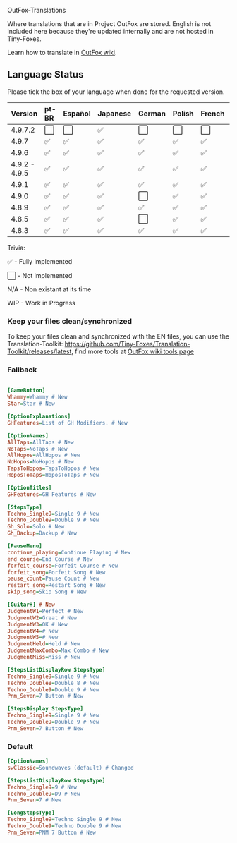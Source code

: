 OutFox-Translations

Where translations that are in Project OutFox are stored. English is not included here because they're updated internally and are not hosted in Tiny-Foxes.

Learn how to translate in [OutFox wiki](https://outfox.wiki/#/translation).
## Language Status

Please tick the box of your language when done for the requested version.

Version | pt-BR | Español | Japanese | German | Polish | French | Italian | Hebrew | Slovak | Czech
:------------ | :------------- | :------------- | :------------- | :------------- | :------------- | :------------- | :------------- | :------------- | :------------- | :-------------
4.9.7.2 | ⬜️ | ⬜️ | ✅ | ⬜️ | ⬜️ | ⬜️ | ⬜️ | ⬜️ | ⬜️  | ⬜️
4.9.7 | ✅ | ✅ | ✅ | ✅ | ✅ | ✅ | WIP | ✅ | WIP  | WIP
4.9.6 | ✅ | ✅ | ✅ | ✅ | ✅ | ✅ | N/A | ✅ | N/A | N/A
4.9.2 - 4.9.5 | ✅ | ✅ | ✅ | ✅ | ✅ | ✅ | N/A | ✅ | N/A | N/A
4.9.1 | ✅ | ✅ | ✅ | ✅| ✅| ✅| N/A | ✅ | N/A | N/A
4.9.0 | ✅ | ✅ | ✅ | ⬜️| ✅| ✅| N/A | N/A | N/A | N/A
4.8.9 | ✅ | ✅ | ✅ | ✅| ✅| ✅| N/A | N/A | N/A | N/A
4.8.5 | ✅ | ✅ | ✅ | ⬜️| ✅| ✅| N/A | N/A | N/A | N/A
4.8.3 | ✅ | ✅ | ✅ | ✅| ✅| ✅| N/A | N/A | N/A | N/A

Trivia: 

✅ - Fully implemented

⬜️ - Not implemented

N/A - Non existant at its time

WIP - Work in Progress
<!--- This is a comment that won't appear in the read me, here are the emojis that you can add to tell if your language is done or not. Done: ✅ Not Done: ⬜️ Non applicable: N/A Work in Progress: WIP--->

### Keep your files clean/synchronized 

To keep your files clean and synchronized with the EN files, you can use the Translation-Toolkit: https://github.com/Tiny-Foxes/Translation-Toolkit/releases/latest, find more tools at [OutFox wiki tools page](https://outfox.wiki/#/translation?id=tools-and-practices)

### Fallback

```Ini

[GameButton]
Whammy=Whammy # New
Star=Star # New

[OptionExplanations]
GHFeatures=List of GH Modifiers. # New

[OptionNames]
AllTaps=AllTaps # New
NoTaps=NoTaps # New
AllHopos=AllHopos # New
NoHopos=NoHopos # New
TapsToHopos=TapsToHopos # New
HoposToTaps=HoposToTaps # New

[OptionTitles]
GHFeatures=GH Features # New

[StepsType]
Techno_Single9=Single 9 # New
Techno_Double9=Double 9 # New
Gh_Solo=Solo # New
Gh_Backup=Backup # New

[PauseMenu]
continue_playing=Continue Playing # New
end_course=End Course # New
forfeit_course=Forfeit Course # New
forfeit_song=Forfeit Song # New
pause_count=Pause Count # New
restart_song=Restart Song # New
skip_song=Skip Song # New

[GuitarH] # New
JudgmentW1=Perfect # New
JudgmentW2=Great # New
JudgmentW3=OK # New
JudgmentW4=# New
JudgmentW5=# New
JudgmentHeld=Held # New
JudgmentMaxCombo=Max Combo # New
JudgmentMiss=Miss # New

[StepsListDisplayRow StepsType]
Techno_Single9=Single 9 # New
Techno_Double8=Double 8 # New
Techno_Double9=Double 9 # New
Pnm_Seven=7 Button # New

[StepsDisplay StepsType]
Techno_Single9=Single 9 # New
Techno_Double9=Double 9 # New
Pnm_Seven=7 Button # New
```

### Default

```Ini
[OptionNames]
swClassic=Soundwaves (default) # Changed

[StepsListDisplayRow StepsType]
Techno_Single9=9 # New
Techno_Double9=D9 # New
Pnm_Seven=7 # New

[LongStepsType]
Techno_Single9=Techno Single 9 # New
Techno_Double9=Techno Double 9 # New
Pnm_Seven=PNM 7 Button # New
```
